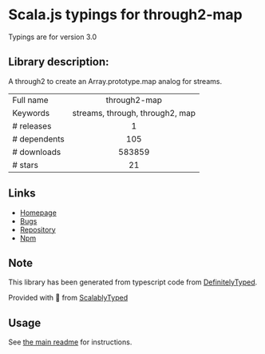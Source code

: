 
# Scala.js typings for through2-map

Typings are for version 3.0

## Library description:
A through2 to create an Array.prototype.map analog for streams.

|                    |                 |
| ------------------ | :-------------: |
| Full name          | through2-map |
| Keywords           | streams, through, through2, map |
| # releases         | 1 |
| # dependents       | 105 |
| # downloads        | 583859 |
| # stars            | 21 |

## Links
- [Homepage](https://github.com/brycebaril/through2-map#readme)
- [Bugs](https://github.com/brycebaril/through2-map/issues)
- [Repository](https://github.com/brycebaril/through2-map)
- [Npm](https://www.npmjs.com/package/through2-map)
    


## Note
This library has been generated from typescript code from [DefinitelyTyped](https://definitelytyped.org).

Provided with :purple_heart: from [ScalablyTyped](https://github.com/oyvindberg/ScalablyTyped)

## Usage
See [the main readme](../../readme.md) for instructions.


